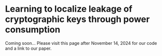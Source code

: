 # Learning to localize leakage of cryptographic keys through power consumption
Coming soon... Please visit this page after November 14, 2024 for our code and a link to our paper.
